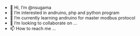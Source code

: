 - 👋 Hi, I’m @nsugama
- 👀 I’m interested in andruino, php and python program
- 🌱 I’m currently learning andruino for master modbus protocol
- 💞️ I’m looking to collaborate on ...
- 📫 How to reach me ...

<!---
nsugama/nsugama is a ✨ special ✨ repository because its `README.md` (this file) appears on your GitHub profile.
You can click the Preview link to take a look at your changes.
--->
